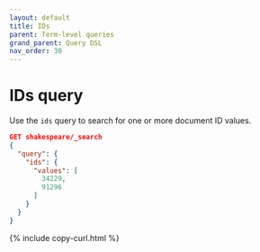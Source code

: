 ```yaml
---
layout: default
title: IDs
parent: Term-level queries
grand_parent: Query DSL
nav_order: 30
---
```


# IDs query

Use the `ids` query to search for one or more document ID values.

```json
GET shakespeare/_search
{
  "query": {
    "ids": {
      "values": [
        34229,
        91296
      ]
    }
  }
}
```
{% include copy-curl.html %}